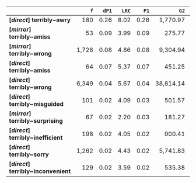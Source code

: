 |                                      |   `f` |   `dP1` |   `LRC` |   `P1` |      `G2` | `l1`     | `l2`         |   `f1` |    `f2` |        `N` |   `exp_f` |   `unexp_f` |   `unexp_r` |   `odds_r_disc` |   `t` |   `MI` |   `dP2` |   `P2` |   `deltaP_max` |   `deltaP_mean` | `dataset`   |
|:-------------------------------------|------:|--------:|--------:|-------:|----------:|:---------|:-------------|-------:|--------:|-----------:|----------:|------------:|------------:|----------------:|------:|-------:|--------:|-------:|---------------:|----------------:|:------------|
| **[_direct_] terribly~awry**         |   180 |    0.26 |    8.02 |   0.26 |  1,770.97 | terribly | awry         | 58,964 |     692 | 72,839,571 |      0.56 |      179.44 |        1.00 |            2.64 | 13.37 |   2.51 |    0.00 |   0.00 |           0.26 |            0.13 | direct      |
| **[_mirror_] terribly~amiss**        |    53 |    0.09 |    3.99 |   0.09 |    275.77 | terribly | amiss        |  4,610 |     578 |  1,701,929 |      1.57 |       51.43 |        0.97 |            1.58 |  7.07 |   1.53 |    0.01 |   0.01 |           0.09 |            0.05 | mirror      |
| **[_mirror_] terribly~wrong**        | 1,726 |    0.08 |    4.86 |   0.08 |  9,304.94 | terribly | wrong        |  4,610 |  20,880 |  1,701,929 |     56.56 |    1,669.44 |        0.97 |            1.72 | 40.18 |   1.48 |    0.36 |   0.37 |           0.36 |            0.22 | mirror      |
| **[_direct_] terribly~amiss**        |    64 |    0.07 |    5.37 |   0.07 |    451.25 | terribly | amiss        | 58,964 |     898 | 72,839,571 |      0.73 |       63.27 |        0.99 |            1.98 |  7.91 |   1.94 |    0.00 |   0.00 |           0.07 |            0.04 | direct      |
| **[_direct_] terribly~wrong**        | 6,349 |    0.04 |    5.67 |   0.04 | 38,814.14 | terribly | wrong        | 58,964 | 149,064 | 72,839,571 |    120.67 |    6,228.33 |        0.98 |            1.79 | 78.17 |   1.72 |    0.11 |   0.11 |           0.11 |            0.07 | direct      |
| **[_direct_] terribly~misguided**    |   101 |    0.02 |    4.09 |   0.03 |    501.57 | terribly | misguided    | 58,964 |   4,008 | 72,839,571 |      3.24 |       97.76 |        0.97 |            1.51 |  9.73 |   1.49 |    0.00 |   0.00 |           0.02 |            0.01 | direct      |
| **[_mirror_] terribly~surprising**   |    67 |    0.02 |    2.20 |   0.03 |    181.27 | terribly | surprising   |  4,610 |   2,662 |  1,701,929 |      7.21 |       59.79 |        0.89 |            0.99 |  7.30 |   0.97 |    0.01 |   0.01 |           0.02 |            0.02 | mirror      |
| **[_direct_] terribly~inefficient**  |   198 |    0.02 |    4.05 |   0.02 |    900.41 | terribly | inefficient  | 58,964 |   9,744 | 72,839,571 |      7.89 |      190.11 |        0.96 |            1.41 | 13.51 |   1.40 |    0.00 |   0.00 |           0.02 |            0.01 | direct      |
| **[_direct_] terribly~sorry**        | 1,262 |    0.02 |    4.43 |   0.02 |  5,741.83 | terribly | sorry        | 58,964 |  62,573 | 72,839,571 |     50.65 |    1,211.35 |        0.96 |            1.41 | 34.10 |   1.40 |    0.02 |   0.02 |           0.02 |            0.02 | direct      |
| **[_direct_] terribly~inconvenient** |   129 |    0.02 |    3.59 |   0.02 |    535.38 | terribly | inconvenient | 58,964 |   7,795 | 72,839,571 |      6.31 |      122.69 |        0.95 |            1.32 | 10.80 |   1.31 |    0.00 |   0.00 |           0.02 |            0.01 | direct      |